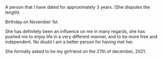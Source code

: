 ---
---

A person that I have dated for approximately 3 years. (She disputes the length)

Birthday on November 1st.

She has definitely been an influence on me in many regards, she has pushed me to enjoy life in a very different manner, and to be more free and independent. No doubt I am a better person for having met her.

She formally asked to be my girfriend on the 27th of december, 2021.
